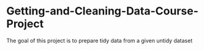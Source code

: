 # Getting-and-Cleaning-Data-Course-Project
The goal of this project is to prepare tidy data from a given untidy dataset
